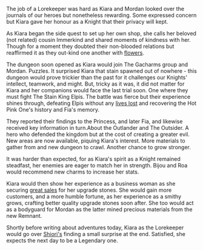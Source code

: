 The job of a Lorekeeper was hard as Kiara and Mordan looked over the journals of our heroes but nonetheless rewarding. Some expressed concern but Kiara gave her honour as a Knight that their privacy will kept.

As Kiara began the side quest to set up her own shop, she calls her beloved (not related) cousin Immerkind and shared moments of kindness with her. Though for a moment they doubted their non-blooded relations but reaffirmed it as they out-kind one another with [flowers](https://youtu.be/R23_uw22SK0?t=2779).

The dungeon soon opened as Kiara would join The Gacharms group and Mordan. Puzzles. It surprised Kiara that stain spawned out of nowhere - this dungeon would prove trickier than the past for it challenges our Knights' intellect, teamwork, and might. But, tricky as it was, it did not matter for Kiara and her companions would face the last trial soon. One where they must fight The Stain King Elpis. The battle was fierce but their experience shines through, defeating Elpis without any [lives lost](https://youtu.be/R23_uw22SK0?t=5662) and recovering the Hot Pink One's history and Fia's memory.

They reported their findings to the Princess, and later Fia, and likewise received key information in turn.About the Outlander and The Outsider. A hero who defended the kingdom but at the cost of creating a greater evil. New areas are now available, piquing Kiara's interest. More materials to gather from and new dungeon to crawl. Another chance to grow stronger.

It was harder than expected, for as Kiara's spirit as a Knight remained steadfast, her enemies are eager to match her in strength. Bijou and Roa would recommend new charms to increase her stats.

Kiara would then show her experience as a business woman as she securing [great sales](https://youtu.be/R23_uw22SK0?t=7392) for her upgrade stones. She would gain more customers, and a more humble fortune, as her experience as a smithy grows, crafting better quality upgrade stones soon after. She too would act as a bodyguard for Mordan as the latter mined precious materials from the new Remnant.

Shortly before writing about adventures today, Kiara as the Lorekeeper would go over [Shiori's](https://youtu.be/R23_uw22SK0?t=14775) finding a small surprise at the end. Satisfied, she expects the next day to be a Legendary one.